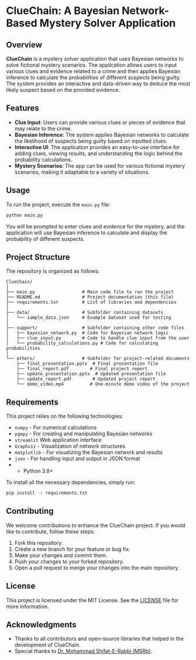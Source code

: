 # ClueChain: A Bayesian Network-Based Mystery Solver Application

## Overview

**ClueChain** is a mystery solver application that uses Bayesian networks to solve fictional mystery scenarios. The application allows users to input various clues and evidence related to a crime and then applies Bayesian inference to calculate the probabilities of different suspects being guilty. The system provides an interactive and data-driven way to deduce the most likely suspect based on the provided evidence.

## Features

- **Clue Input**: Users can provide various clues or pieces of evidence that may relate to the crime.
- **Bayesian Inference**: The system applies Bayesian networks to calculate the likelihood of suspects being guilty based on inputted clues.
- **Interactive UI**: The application provides an easy-to-use interface for adding clues, viewing results, and understanding the logic behind the probability calculations.
- **Mystery Scenarios**: The app can be used for various fictional mystery scenarios, making it adaptable to a variety of situations.

## Usage

To run the project, execute the `main.py` file:

```bash
python main.py
```

You will be prompted to enter clues and evidence for the mystery, and the application will use Bayesian inference to calculate and display the probability of different suspects.

## Project Structure

The repository is organized as follows:

```
ClueChain/
│
├── main.py                  # Main code file to run the project
├── README.md                # Project documentation (this file)
├── requirements.txt         # List of libraries and dependencies
│
├── data/                    # Subfolder containing datasets
│   └── sample_data.json     # Example dataset used for testing
│
├── support/                 # Subfolder containing other code files
│   ├── bayesian_network.py  # Code for Bayesian network logic
│   ├── clue_input.py        # Code to handle clue input from the user
│   └── probability_calculations.py # Code for calculating probabilities
│
└── others/                  # Subfolder for project-related documents
    ├── final_presentation.pptx  # Final presentation file
    ├── final_report.pdf        # Final project report
    ├── update_presentation.pptx  # Updated presentation file
    ├── update_report.pdf        # Updated project report
    └── demo_video.mp4          # One-minute demo video of the project
```

## Requirements

This project relies on the following technologies:

- `numpy` - For numerical calculations
- `pgmpy` - For creating and manipulating Bayesian networks
- `streamlit` Web application interface
- `Graphviz` - Visualization of network structures
- `matplotlib` - For visualizing the Bayesian network and results
- `json` - For handling input and output in JSON format
- - Python 3.8+

To install all the necessary dependencies, simply run:

```bash
pip install -r requirements.txt
```

## Contributing

We welcome contributions to enhance the ClueChain project. If you would like to contribute, follow these steps:

1. Fork this repository.
2. Create a new branch for your feature or bug fix.
3. Make your changes and commit them.
4. Push your changes to your forked repository.
5. Open a pull request to merge your changes into the main repository.

## License

This project is licensed under the MIT License. See the [LICENSE](LICENSE) file for more information.

## Acknowledgments

- Thanks to all contributors and open-source libraries that helped in the development of ClueChain.
- Special thanks to [Dr. Mohammad Shifat-E-Rabbi (MSRb)](https://sites.google.com/view/m-shifat-e-rabbi).
